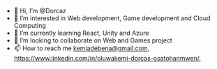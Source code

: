- 👋 Hi, I’m @Dorcaz
- 👀 I’m interested in Web development, Game development and Cloud Computing
- 🌱 I’m currently learning React, Unity and Azure
- 💞️ I’m looking to collaborate on Web and Games project
- 📫 How to reach me kemiadebena@gmail.com, https://www.linkedin.com/in/oluwakemi-dorcas-osatohanmwen/,

<!---
Dorcaz/Dorcaz is a ✨ special ✨ repository because its `README.md` (this file) appears on your GitHub profile.
You can click the Preview link to take a look at your changes.
--->
